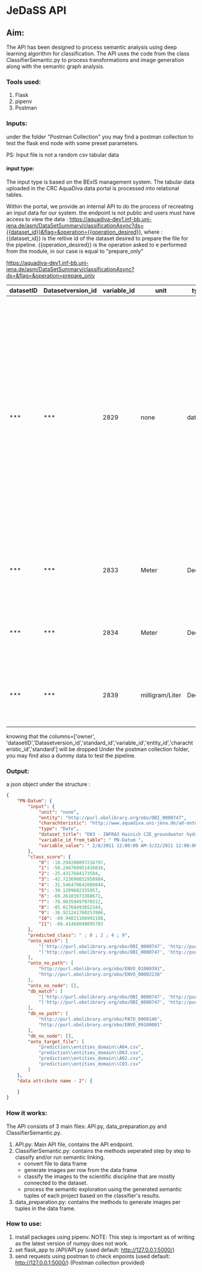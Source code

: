 # JeDaSS API

## Aim: 
The API has been designed to process semantic analysis using deep learning algorithm for classification.
The API uses the code from the class ClassifierSemantic.py to process transformations and image generation
along with the semantic graph analysis.

### Tools used: 
1. Flask
2. pipenv 
3. Postman

### Inputs:
under the folder "Postman Collection" you may find a postman collection to test 
the flask end node with some preset parameters.

PS: Input file is not a random csv tabular data
#### input type:

The input type is based on the BExIS management system. The tabular data uploaded in
the CRC AquaDiva data portal is processed into relational tables.

Within the portal, we provide an internal API to do the process of recreating an input 
data for our system.
the endpoint is not public and users must have access to view the data : 
https://aquadiva-dev1.inf-bb.uni-jena.de/asm/DataSetSummary/classificationAsync?ds={{dataset_id}}&flag=&operation={{operation_desired}},
where : 
{{dataset_id}} is the reltive id of the dataset desired to prepare the file for the pipeline.
{{operation_desired}} is the operation asked to e performed from the module, in our case is equal to "prepare_only"

https://aquadiva-dev1.inf-bb.uni-jena.de/asm/DataSetSummary/classificationAsync?ds=&flag=&operation=prepare_only

|datasetID|Datasetversion_id|variable_id|unit           |type   |entity_id|entity                                                                                             |charachteristic_id|charachteristic                                                                                 |standard_id|standard                                                      |dataset_title                                                              |owner |project|variable_id_from_table|variable_value                                                                                                                                                                                                                                                                                                                                          |FIELD17|
|---------|-----------------|-----------|---------------|-------|---------|---------------------------------------------------------------------------------------------------|------------------|------------------------------------------------------------------------------------------------|-----------|--------------------------------------------------------------|---------------------------------------------------------------------------|------------------------|-------|----------------------|--------------------------------------------------------------------------------------------------------------------------------------------------------------------------------------------------------------------------------------------------------------------------------------------------------------------------------------------------------|-------|
|***      |***              |2829       |none           |date   |367      |http://www.aquadiva.uni-jena.de/ad-ontology/ad-ontology.0.0/ad-ontology-entities.owl#TemporalEntity|9                 |http://www.aquadiva.uni-jena.de/ad-ontology/ad-ontology.0.0/ad-ontology-characteristics.owl#Date|8666       |http://ecoinformatics.org/oboe/oboe.1.2/oboe-core.owl#Standard|Water and nitrogen fluxes in stemflow, biweekly, B02 forest plot, year 2016|***   | none  | DateTime             | 12/21/2016 10:00:00 AM-12/7/2016 10:00:00 AM-11/23/2016 10:00:00 AM-11/9/2016 10:00:00 AM-10/26/2016 10:00:00 AM-4/26/2016 9:59:59 AM-4/12/2016 9:59:59 AM-3/29/2016 9:59:59 AM-3/15/2016 9:59:59 AM-3/1/2016 9:59:59 AM-2/16/2016 9:59:59 AM-1/19/2016 9:59:59 AM-1/5/2016 9:59:59 AM-12/21/2015 9:59:59 AM-12/7/2015 9:59:59 AM-2/2/2016 9:59:59 AM- |       |
|***      |***              |2833       |Meter          |Decimal|909      |http://purl.obolibrary.org/obo/OBI_0000968                                                         |1102              |http://purl.obolibrary.org/obo/GAZ_00000448                                                     |8666       |http://ecoinformatics.org/oboe/oboe.1.2/oboe-core.owl#Standard|Water and nitrogen fluxes in stemflow, biweekly, B02 forest plot, year 2016|***   | none  | X                    | 598783.6-598902.255-598829.515-598787.707-                                                                                                                                                                                                                                                                                                             |       |
|***      |***              |2834       |Meter          |Decimal|909      |http://purl.obolibrary.org/obo/OBI_0000968                                                         |1102              |http://purl.obolibrary.org/obo/GAZ_00000448                                                     |8666       |http://ecoinformatics.org/oboe/oboe.1.2/oboe-core.owl#Standard|Water and nitrogen fluxes in stemflow, biweekly, B02 forest plot, year 2016|***   | Y                    | 5662783.461-5662781.793-5662819.595-5662813.565-                                                                                                                                                                                                                                                                                                       |       |
|***      |***              |2839       |milligram/Liter|Decimal|5899     |http://purl.obolibrary.org/obo/CHEBI_16301                                                         |206               |http://purl.obolibrary.org/obo/PATO_0000033                                                     |8666       |http://ecoinformatics.org/oboe/oboe.1.2/oboe-core.owl#Standard|Water and nitrogen fluxes in stemflow, biweekly, B02 forest plot, year 2016|***   | Conc_SF_W_NO2-N      |                                                                                                                                                                                                                                                                                                                                                        |       |

knowing that the columns=['owner', 'datasetID','Datasetversion_id','standard_id','variable_id','entity_id','charachteristic_id','standard'] will be dropped
Under the postman collection folder, you may find also a dummy data to test the pipeline.

### Output:
a json object under  the structure :
```json
{
    "PN-Datum": { 
        "input": {
            "unit": "none",
            "entity": "http://purl.obolibrary.org/obo/OBI_0000747",
            "charachteristic": "http://www.aquadiva.uni-jena.de/ad-ontology/ad-ontology.0.0/ad-ontology-characteristics.owl#Date",
            "type": "Date",
            "dataset_title": "D03 - INFRA3 Hainich CZE_groundwater hydrochemistry",
            "variable_id_from_table": " PN-Datum ",
            "variable_value": " 2/8/2011 12:00:00 AM-3/22/2011 12:00:00 AM-11/23/2010 12:00:00 AM-2/22/2011 12:00:00 AM-11/24/2010 12:00:00 AM-1/12/2011 12:00:00 AM-3/23/2011 12:00:00 AM-4/20/2011 12:00:00 AM-10/27/2010 12:00:00 AM-5/4/2011 12:00:00 AM-3/14/2013 12:00:00 AM-10/26/2010 12:00:00 AM-12/7/2010 12:00:00 AM-5/31/2011 12:00:00 AM-5/19/2011 12:00:00 AM-6/22/2011 12:00:00 AM-3/6/2012 12:00:00 AM-3/7/2012 12:00:00 AM-7/18/2011 12:00:00 AM-2/7/2011 12:00:00 AM-6/8/2011 12:00:00 AM-2/15/2011 12:00:00 AM-4/5/2011 12:00:00 AM-3/8/2011 12:00:00 AM-3/10/2011 12:00:00 AM-4/6/2011 12:00:00 AM-7/20/2011 12:00:00 AM-10/19/2011 12:00:00 AM-7/19/2011 12:00:00 AM-3/1/2013 12:00:00 AM- "
        },
        "class_score": {
            "0": -18.294200897216797,
            "1": -50.246768951416016,
            "2": -25.4317684173584,
            "3": -42.723690032958984,
            "4": -31.546470642089844,
            "5": -39.1209602355957,
            "6": -69.26103973388672,
            "7": -78.90359497070312,
            "8": -85.01768493652344,
            "9": -36.921241760253906,
            "10": -89.94821166992188,
            "11": -66.41468048095703
        },
        "predicted_class": " ; 0 ; 2 ; 4 ; 9",
        "onto_match": [ 
            "['http://purl.obolibrary.org/obo/OBI_0000747', 'http://purl.obolibrary.org/obo/OBI_0100051', 'http://purl.obolibrary.org/obo/BFO_0000040', 'http://ecoinformatics.org/oboe/oboe.1.2/oboe-core.owl#Entity', 'http://ecoinformatics.org/oboe/oboe.1.2/oboe-core.owl#MeasurementType', '_:b31', 'http://ecoinformatics.org/oboe/oboe.1.2/oboe-core.owl#measuresCharacteristic']",
            "['http://purl.obolibrary.org/obo/OBI_0000747', 'http://purl.obolibrary.org/obo/OBI_0100051', 'http://purl.obolibrary.org/obo/BFO_0000040', 'http://ecoinformatics.org/oboe/oboe.1.2/oboe-core.owl#Entity', 'http://ecoinformatics.org/oboe/oboe.1.2/oboe-core.owl#MeasurementType', '_:b33', 'http://ecoinformatics.org/oboe/oboe.1.2/oboe-core.owl#measuresUsingProtocol']"
        ],
        "onto_no_path": [ 
            "http://purl.obolibrary.org/obo/ENVO_01000391",
            "http://purl.obolibrary.org/obo/ENVO_00002238"
        ],
        "onto_no_node": [],
        "db_match": [ 
            "['http://purl.obolibrary.org/obo/OBI_0000747', 'http://purl.obolibrary.org/obo/OBI_0100051', 'http://purl.obolibrary.org/obo/BFO_0000040', 'http://ecoinformatics.org/oboe/oboe.1.2/oboe-core.owl#Entity', 'http://ecoinformatics.org/oboe/oboe.1.2/oboe-core.owl#Measurement', '_:b5', 'http://ecoinformatics.org/oboe/oboe.1.2/oboe-core.owl#MeasuredValue']",
            "['http://purl.obolibrary.org/obo/OBI_0000747', 'http://purl.obolibrary.org/obo/OBI_0100051', 'http://purl.obolibrary.org/obo/BFO_0000040', 'http://ecoinformatics.org/oboe/oboe.1.2/oboe-core.owl#Entity', 'http://ecoinformatics.org/oboe/oboe.1.2/oboe-core.owl#Standard']"
        ],
        "db_no_path": [ 
            "http://purl.obolibrary.org/obo/PATO_0000146",
            "http://purl.obolibrary.org/obo/ENVO_09100001"
        ],
        "db_no_node": [],
        "onto_target_file": [
            "prediction\\entities_domain\\A04.csv",
            "prediction\\entities_domain\\D03.csv",
            "prediction\\entities_domain\\A02.csv",
            "prediction\\entities_domain\\C03.csv"
        ]
    },
    "data attribute name - 2": {
        
    }
}
```

### How it works: 
The API consists of 3 main files: API.py, data_preparation.py and ClassifierSemantic.py.
1. API.py: 
   Main API file, contains the API endpoint.
2. ClassifierSemantic.py: 
   contains the methods seperated step by step to classify and/or run semantic linking.
   - convert file to data frame
   - generate images per row from the data frame
   - classify the images to the scientific discipline that are mostly connected to the dataset.
   - process the semantic exploration using the generated semantic tuples of each project based on the classifier's results.
3. data_preparation.py:
   contains the methods to generate images per tuples in the data frame.

### How to use: 
1. install packages using pipenv. NOTE: This step is important as of writing as the latest version of numpy does not work. 
2. set flask_app to /API/API.py (used default: http://127.0.0.1:5000/)
3. send requests using postman to check enpoints 
   (used default: http://127.0.0.1:5000/) (Postman collection provided)

